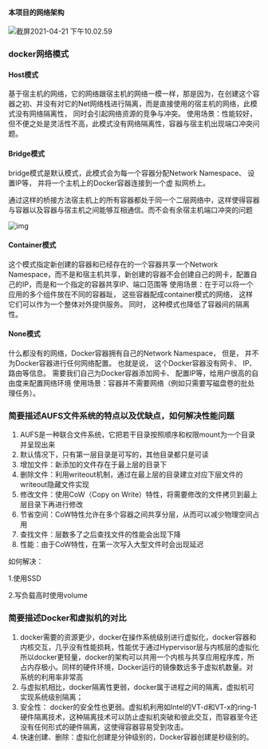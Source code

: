 

#### 本项目的网络架构

![截屏2021-04-21 下午10.02.59](https://i.loli.net/2021/04/21/HsoYl1N5TafXinJ.png)



### docker网络模式



#### Host模式

基于宿主机的网络，它的网络跟宿主机的网络一模一样，那是因为，在创建这个容器之初、并没有对它的Net网络栈进行隔离，而是直接使用的宿主机的网络，此模式没有网络隔离性， 同时会引起网络资源的竞争与冲突。
使用场景：性能较好，但不便之处是灵活性不高，此模式没有网络隔离性，容器与宿主机出现端口冲突问题。

#### Bridge模式

bridge模式是默认模式，此模式会为每一个容器分配Network Namespace、 设置IP等， 并将一个主机上的Docker容器连接到一个虚	拟网桥上。

通过这样的桥接方法宿主机上的所有容器都处于同一个二层网络中，这样使得容器与容器以及容器与宿主机之间能够互相通信。而不会有余宿主机端口冲突的问题

![img](https://images2018.cnblogs.com/blog/1259802/201804/1259802-20180410165500455-232801094.jpg)

#### Container模式

这个模式指定新创建的容器和已经存在的一个容器共享一个Network Namespace，而不是和宿主机共享，新创建的容器不会创建自己的网卡，配置自己的IP，而是和一个指定的容器共享IP、端口范围等
使用场景：在于可以将一个应用的多个组件放在不同的容器趾， 这些容器配成container模式的网络， 这样它们可以作为一个整体对外提供服务。 同时， 这种模式也降低了容器间的隔离性。

#### None模式

什么都没有的网络，Docker容器拥有自己的Network Namespace， 但是， 并不为Docker容器进行任何网络配置。 也就是说， 这个Docker容器没有网卡、 IP、 路由等信息。 需要我们自己为Docker容器添加网卡、 配置IP等，给用户很高的自由度来配置网络环境
使用场景：容器并不需要网络（例如只需要写磁盘卷的批处理任务）。



### 简要描述AUFS文件系统的特点以及优缺点，如何解决性能问题

1. AUFS是一种联合文件系统，它把若干目录按照顺序和权限mount为一个目录并呈现出来
2. 默认情况下，只有第一层目录是可写的，其他目录都只是可读
3. 增加文件：新添加的文件存在于最上层的目录下
4. 删除文件：利用writeout机制，通过在最上层的目录建立对应下层文件的writeout隐藏文件实现
5. 修改文件：使用CoW（Copy on Write）特性，将需要修改的文件拷贝到最上层目录下再进行修改
6. 节省空间：CoW特性允许在多个容器之间共享分层，从而可以减少物理空间占用
7. 查找文件：层数多了之后查找文件的性能会出现下降
8. 性能：由于CoW特性，在第一次写入大型文件时会出现延迟

如何解决：

1.使用SSD

2.写负载高时使用volume



### 简要描述Docker和虚拟机的对比

1. docker需要的资源更少，docker在操作系统级别进行虚拟化，docker容器和内核交互，几乎没有性能损耗，性能优于通过Hypervisor层与内核层的虚拟化所以docker更轻量，docker的架构可以共用一个内核与共享应用程序库，所占内存极小。同样的硬件环境，Docker运行的镜像数远多于虚拟机数量。对系统的利用率非常高
2. 与虚拟机相比，docker隔离性更弱，docker属于进程之间的隔离，虚拟机可实现系统级别隔离；
3. 安全性： docker的安全性也更弱。虚拟机利用如Intel的VT-d和VT-x的ring-1硬件隔离技术，这种隔离技术可以防止虚拟机突破和彼此交互，而容器至今还没有任何形式的硬件隔离，这使得容器容易受到攻击。
4. 快速创建、删除：虚拟化创建是分钟级别的，Docker容器创建是秒级别的。



